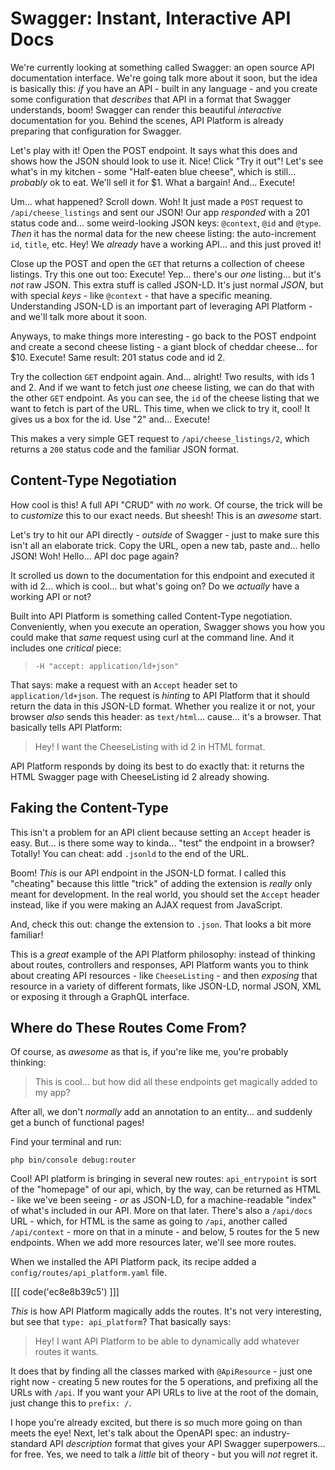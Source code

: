 # Swagger: Instant, Interactive API Docs

We're currently looking at something called Swagger: an open source API documentation
interface. We're going talk more about it soon, but the idea is basically this:
*if* you have an API - built in any language - and you create some configuration
that *describes* that API in a format that Swagger understands, boom! Swagger can
render this beautiful *interactive* documentation for you. Behind the scenes,
API Platform is already preparing that configuration for Swagger.

Let's play with it! Open the POST endpoint. It says what this does and shows how
the JSON should look to use it. Nice! Click "Try it out"! Let's see what's in
my kitchen - some "Half-eaten blue cheese", which is still... *probably* ok to eat.
We'll sell it for $1. What a bargain! And... Execute!

Um... what happened? Scroll down. Woh! It just made a `POST` request to
`/api/cheese_listings` and sent our JSON! Our app *responded* with a 201 status code
and... some weird-looking JSON keys: `@context`, `@id` and `@type`. *Then* it has
the normal data for the new cheese listing: the auto-increment `id`, `title`, etc.
Hey! We *already* have a working API... and this just proved it!

Close up the POST and open the `GET` that returns a collection of cheese listings.
Try this one out too: Execute! Yep... there's our *one* listing... but it's *not*
raw JSON. This extra stuff is called JSON-LD. It's just normal *JSON*, but with
special *keys* - like `@context` - that have a specific meaning. Understanding
JSON-LD is an important part of leveraging API Platform - and we'll talk more about
it soon.

Anyways, to make things more interesting - go back to the POST endpoint and
create a second cheese listing - a giant block of cheddar cheese... for $10.
Execute! Same result: 201 status code and id 2.

Try the collection `GET` endpoint again. And... alright! Two results, with ids 1
and 2. And if we want to fetch just *one* cheese listing, we can do that with the
other `GET` endpoint. As you can see, the `id` of the cheese listing that we want
to fetch is part of the URL. This time, when we click to try it, cool! It gives
us a box for the id. Use "2" and... Execute!

This makes a very simple GET request to `/api/cheese_listings/2`, which returns a
`200` status code and the familiar JSON format.

## Content-Type Negotiation

How cool is this! A full API "CRUD" with *no* work. Of course, the trick will be
to *customize* this to our exact needs. But sheesh! This is an *awesome* start.

Let's try to hit our API directly - *outside* of Swagger - just to make sure this
isn't all an elaborate trick. Copy the URL, open a new tab, paste and... hello
JSON! Woh! Hello... API doc page again?

It scrolled us down to the documentation for this endpoint and executed it with
id 2... which is cool... but what's going on? Do we *actually* have a working API
or not?

Built into API Platform is something called Content-Type negotiation. Conveniently,
when you execute an operation, Swagger shows you how you could make that *same*
request using curl at the command line. And it includes one *critical* piece:

> `-H "accept: application/ld+json"`

That says: make a request with an `Accept` header set to `application/ld+json`.
The request is *hinting* to API Platform that it should return the data in this
JSON-LD format. Whether you realize it or not, your browser *also* sends this
header: as `text/html`... cause... it's a browser. That basically tells API Platform:

> Hey! I want the CheeseListing with id 2 in HTML format.

API Platform responds by doing its best to do exactly that: it returns the HTML
Swagger page with CheeseListing id 2 already showing.

## Faking the Content-Type

This isn't a problem for an API client because setting an `Accept` header is easy.
But... is there some way to kinda... "test" the endpoint in a browser? Totally!
You can cheat: add `.jsonld` to the end of the URL.

Boom! *This* is our API endpoint in the JSON-LD format. I called this "cheating"
because this little "trick" of adding the extension is *really* only meant for
development. In the real world, you should set the `Accept` header instead, like
if you were making an AJAX request from JavaScript.

And, check this out: change the extension to `.json`. That looks a bit more familiar!

This is a *great* example of the API Platform philosophy: instead of thinking about
routes, controllers and responses, API Platform wants you to think about creating
API resources - like `CheeseListing` - and then *exposing* that resource in a variety
of different formats, like JSON-LD, normal JSON, XML or exposing it through a GraphQL
interface.

## Where do These Routes Come From?

Of course, as *awesome* as that is, if you're like me, you're probably thinking:

> This is cool... but how did all these endpoints get magically added to my app?

After all, we don't *normally* add an annotation to an entity... and suddenly
get a bunch of functional pages!

Find your terminal and run:

```terminal
php bin/console debug:router
```

Cool! API platform is bringing in several new routes: `api_entrypoint` is sort
of the "homepage" of our api, which, by the way, can be returned as HTML - like
we've been seeing - *or* as JSON-LD, for a machine-readable "index" of what's
included in our API. More on that later. There's also a `/api/docs` URL - which,
for HTML is the same as going to `/api`, another called `/api/context` - more on
that in a minute - and below, 5 routes for the 5 new endpoints. When we add more
resources later, we'll see more routes.

When we installed the API Platform pack, its recipe added a
`config/routes/api_platform.yaml` file. 

[[[ code('ec8e8b39c5') ]]]

*This* is how API Platform magically adds the routes. 
It's not very interesting, but see that `type: api_platform`? That basically says:

> Hey! I want API Platform to be able to dynamically add whatever routes it wants.

It does that by finding all the classes marked with `@ApiResource` - just one right
now - creating 5 new routes for the 5 operations, and prefixing all the URLs with
`/api`. If you want your API URLs to live at the root of the domain, just change
this to `prefix: /`.

I hope you're already excited, but there is *so* much more going on than
meets the eye! Next, let's talk about the OpenAPI spec: an industry-standard API
*description* format that gives your API Swagger superpowers... for free. Yes,
we need to talk a *little* bit of theory - but you will *not* regret it.
